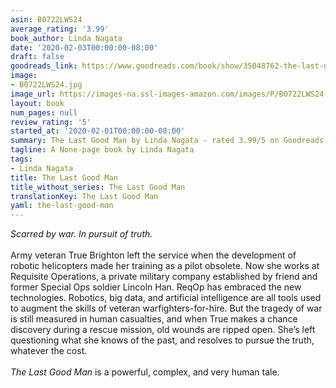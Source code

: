 ```yaml
---
asin: B0722LWS24
average_rating: '3.99'
book_author: Linda Nagata
date: '2020-02-03T00:00:00-08:00'
draft: false
goodreads_link: https://www.goodreads.com/book/show/35048762-the-last-good-man
image:
- B0722LWS24.jpg
image_url: https://images-na.ssl-images-amazon.com/images/P/B0722LWS24.01._SCLZZZZZZZ.jpg
layout: book
num_pages: null
review_rating: '5'
started_at: '2020-02-01T00:00:00-08:00'
summary: The Last Good Man by Linda Nagata - rated 3.99/5 on Goodreads
tagline: A None-page book by Linda Nagata
tags:
- Linda Nagata
title: The Last Good Man
title_without_series: The Last Good Man
translationKey: The Last Good Man
yaml: the-last-good-man
---
```


<i>Scarred by war. In pursuit of truth.</i><br /><br />Army veteran True Brighton left the service when the development of robotic helicopters made her training as a pilot obsolete. Now she works at Requisite Operations, a private military company established by friend and former Special Ops soldier Lincoln Han. ReqOp has embraced the new technologies. Robotics, big data, and artificial intelligence are all tools used to augment the skills of veteran warfighters-for-hire. But the tragedy of war is still measured in human casualties, and when True makes a chance discovery during a rescue mission, old wounds are ripped open. She’s left questioning what she knows of the past, and resolves to pursue the truth, whatever the cost.<br /><br /><i>The Last Good Man</i> is a powerful, complex, and very human tale.